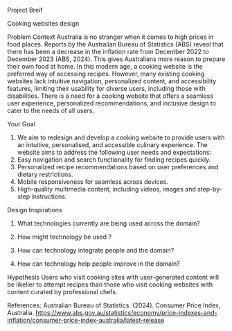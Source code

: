 Project Breif

Cooking websites design

Problem Context
Australia is no stranger when it comes to high prices in food places. Reports by the Australian Bureau of Statistics (ABS) reveal that there has been a decrease in the inflation rate from December 2022 to December 2023 (ABS, 2024). This gives Australians more reason to prepare their own food at home. In this modern age, a cooking website is the preferred way of accessing recipes. However, many existing cooking websites lack intuitive navigation, personalized content, and accessibility features, limiting their usability for diverse users, including those with disabilities. There is a need for a cooking website that offers a seamless user experience, personalized recommendations, and inclusive design to cater to the needs of all users.

Your Goal
1.	We aim to redesign and develop a cooking website to provide users with an intuitive, personalised, and accessible culinary experience. The website aims to address the following user needs and expectations:
2.	Easy navigation and search functionality for finding recipes quickly.
3.	Personalized recipe recommendations based on user preferences and dietary restrictions.
4.	Mobile responsiveness for seamless across devices.
5.	High-quality multimedia content, including videos, images and step-by-step instructions.

Design Inspirations

1.	What technologies currently are being used across the domain? 

2.	How might technology be used ?

3.	How can technology integrate people and the domain?  

4.	How can technology help people improve in the domain?


Hypothesis
Users who visit cooking sites with user-generated content will be likelier to attempt recipes than those who visit cooking websites with content curated by professional chefs.

References:
Australian Bureau of Statistics. (2024). Consumer Price Index, Australia. https://www.abs.gov.au/statistics/economy/price-indexes-and-inflation/consumer-price-index-australia/latest-release